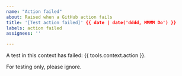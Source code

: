 ```yaml
---
name: "Action failed"
about: Raised when a GitHub action fails
title: '[Test action failed]' {{ date | date('dddd, MMMM Do') }}
labels: action failed
assignees: ''

---
```


A test in this context has failed: {{ tools.context.action }}.

For testing only, please ignore.
